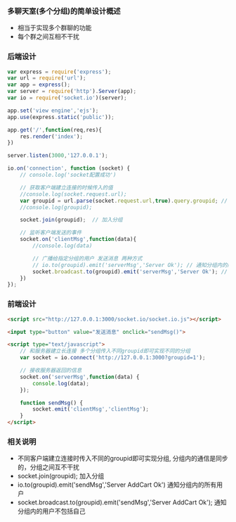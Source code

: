### 多聊天室(多个分组)的简单设计概述

- 相当于实现多个群聊的功能
- 每个群之间互相不干扰

### 后端设计

```js
var express = require('express');
var url = require('url');
var app = express();
var server = require('http').Server(app);
var io = require('socket.io')(server);

app.set('view engine','ejs');
app.use(express.static('public'));

app.get('/',function(req,res){
    res.render('index');
})

server.listen(3000,'127.0.0.1');

io.on('connection', function (socket) {
    // console.log('socket配置成功')

    // 获取客户端建立连接的时候传入的值
    //console.log(socket.request.url);
    var groupid = url.parse(socket.request.url,true).query.groupid; // 获取分组号
    //console.log(groupid);

    socket.join(groupid);  // 加入分组

    // 监听客户端发送的事件
    socket.on('clientMsg',function(data){
        //console.log(data)

        // 广播给指定分组的用户 发送消息 两种方式
        // io.to(groupid).emit('serverMsg','Server Ok'); // 通知分组内的所有用户 包括自己
        socket.broadcast.to(groupid).emit('serverMsg','Server Ok'); // 通知分组内的用户不包括自己
    })
});
```

### 前端设计

```html
<script src="http://127.0.0.1:3000/socket.io/socket.io.js"></script>

<input type="button" value="发送消息" onclick="sendMsg()">

<script type="text/javascript">
    // 和服务器建立长连接 多个分组传入不同groupid即可实现不同的分组
    var socket = io.connect('http://127.0.0.1:3000?groupid=1');

    // 接收服务器返回的信息
    socket.on('serverMsg',function(data) {
        console.log(data);
    });

    function sendMsg() {
        socket.emit('clientMsg','clientMsg');
    }
</script>
```

### 相关说明

- 不同客户端建立连接时传入不同的groupid即可实现分组, 分组内的通信是同步的，分组之间互不干扰
- socket.join(groupid);  加入分组
- io.to(groupid).emit('sendMsg','Server AddCart Ok')  通知分组内的所有用户
- socket.broadcast.to(groupid).emit('sendMsg','Server AddCart Ok');  通知分组内的用户不包括自己